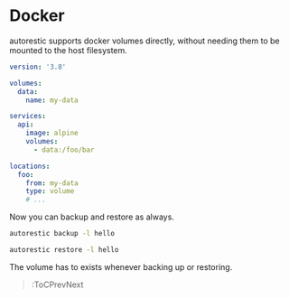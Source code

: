 # Docker

autorestic supports docker volumes directly, without needing them to be mounted to the host filesystem.

```yaml | docker-compose.yml
version: '3.8'

volumes:
  data:
    name: my-data

services:
  api:
    image: alpine
    volumes:
      - data:/foo/bar
```

```yaml | .autorestic.yml
locations:
  foo:
    from: my-data
    type: volume
    # ...
```

Now you can backup and restore as always.

```bash
autorestic backup -l hello
```

```bash
autorestic restore -l hello
```

The volume has to exists whenever backing up or restoring.

> :ToCPrevNext
